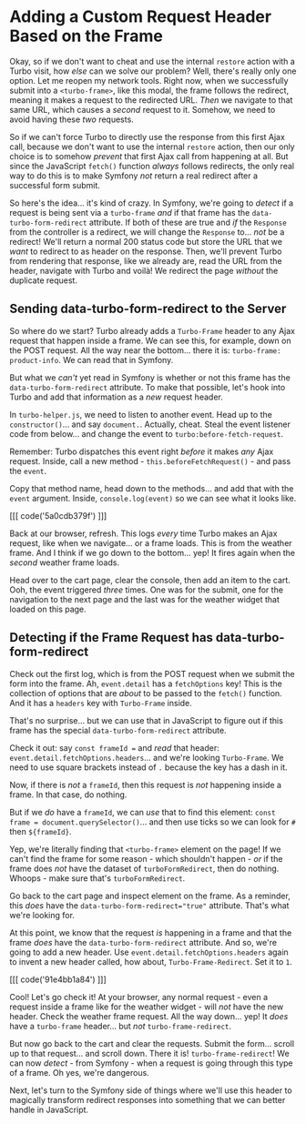 # Adding a Custom Request Header Based on the Frame

Okay, so if we don't want to cheat and use the internal `restore` action with
a Turbo visit, how *else* can we solve our problem? Well, there's really only one
option. Let me reopen my network tools. Right now, when we successfully submit into
a `<turbo-frame>`, like this modal, the frame follows the redirect, meaning it
makes a request to the redirected URL. *Then* we navigate to that same URL, which
causes a *second* request to it. Somehow, we need to avoid having these *two*
requests.

So if we can't force Turbo to directly use the response from this first Ajax call,
because we don't want to use the internal `restore` action, then our only choice
is to somehow *prevent* that first Ajax call from happening at all. But since the
JavaScript `fetch()` function *always* follows redirects, the only real way to do
this is to make Symfony *not* return a real redirect after a successful form
submit.

So here's the idea... it's kind of crazy. In Symfony, we're going to *detect* if
a request is being sent via a `turbo-frame` *and* if that frame has the
`data-turbo-form-redirect` attribute. If both of these are true and *if* the
`Response` from the controller is a redirect, we will change the `Response` to...
*not* be a redirect! We'll return a normal 200 status code but store the URL
that we *want* to redirect to as header on the response. Then, we'll prevent Turbo
from rendering that response, like we already are, read the URL from the header,
navigate with Turbo and voilà! We redirect the page *without* the duplicate request.

## Sending data-turbo-form-redirect to the Server

So where do we start? Turbo already adds a `Turbo-Frame` header to any Ajax
request that happen inside a frame. We can see this, for example, down on the
POST request. All the way near the bottom... there it is: `turbo-frame: product-info`.
We can read that in Symfony.

But what we *can't* yet read in Symfony is whether or not this frame has the
`data-turbo-form-redirect` attribute. To make that possible, let's hook into
Turbo and add that information as a *new* request header.

In `turbo-helper.js`, we need to listen to another event. Head up to the
`constructor()`... and say `document.`. Actually, cheat. Steal the event
listener code from below... and change the event to `turbo:before-fetch-request`.

Remember: Turbo dispatches this event right *before* it makes *any* Ajax request.
Inside, call a new method - `this.beforeFetchRequest()` - and pass the `event`.

Copy that method name, head down to the methods... and add that with the `event`
argument. Inside, `console.log(event)` so we can see what it looks like.

[[[ code('5a0cdb379f') ]]]

Back at our browser, refresh. This logs *every* time Turbo makes an Ajax request,
like when we navigate... or a frame loads. This is from the weather frame. And I
think if we go down to the bottom... yep! It fires again when the *second* weather
frame loads.

Head over to the cart page, clear the console, then add an item to the cart. Ooh,
the event triggered *three* times. One was for the submit, one for the navigation
to the next page and the last was for the weather widget that loaded on this page.

## Detecting if the Frame Request has data-turbo-form-redirect

Check out the first log, which is from the POST request when we submit the form
into the frame. Ah, `event.detail` has a `fetchOptions` key! This is the collection
of options that are *about* to be passed to the `fetch()` function. And it has a
`headers` key with `Turbo-Frame` inside.

That's no surprise... but we can use that in JavaScript to figure out if this frame
has the special `data-turbo-form-redirect` attribute.

Check it out: say `const frameId =` and *read* that header:
`event.detail.fetchOptions.headers`...  and we're looking `Turbo-Frame`. We need
to use square brackets instead of `.` because the key has a dash in it.

Now, if there is *not* a `frameId`, then this request is *not* happening inside
a frame. In that case, do nothing.

But if we *do* have a `frameId`, we can *use* that to find this element:
`const frame = document.querySelector()`... and then use ticks so we can look
for `#` then `${frameId}`.

Yep, we're literally finding that `<turbo-frame>` element on the page! If we
can't find the frame for some reason - which shouldn't happen - *or* if the
frame does *not* have the dataset of `turboFormRedirect`, then do nothing.
Whoops - make sure that's `turboFormRedirect`.

Go back to the cart page and inspect element on the frame. As a reminder,
this *does* have the `data-turbo-form-redirect="true"` attribute. That's what
we're looking for.

At this point, we know that the request *is* happening in a frame and that the
frame *does* have the `data-turbo-form-redirect` attribute. And so, we're going
to add a new header. Use `event.detail.fetchOptions.headers` again to invent a
new header called, how about, `Turbo-Frame-Redirect`. Set it to `1`.

[[[ code('91e4bb1a84') ]]]

Cool! Let's go check it! At your browser, any normal request - even a request inside
a frame like for the weather widget - will *not* have the new header. Check
the weather frame request. All the way down... yep! It *does* have a `turbo-frame`
header... but *not* `turbo-frame-redirect`.

But now go back to the cart and clear the requests. Submit the form... scroll
up to that request... and scroll down. There it is! `turbo-frame-redirect`!
We can now *detect* - from Symfony - when a request is going through this type
of a frame. Oh yes, we're dangerous.

Next, let's turn to the Symfony side of things where we'll use this header to
magically transform redirect responses into something that we can better handle
in JavaScript.
